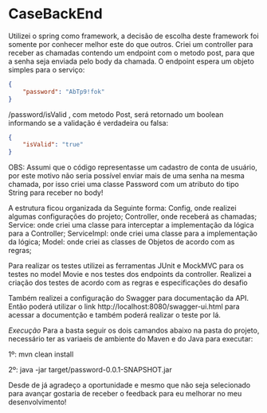 # CaseBackEnd

Utilizei o spring como framework, a decisão de escolha deste framework foi somente por conhecer melhor este do que outros.
Criei um controller para receber as chamadas contendo um endpoint com o metodo post, para que a senha seja enviada pelo body da chamada.
O endpoint espera um objeto simples para o serviço:
```json
{
	"password": "AbTp9!fok"
}
```

/password/isValid , com metodo Post, será retornado um boolean informando se a validação é verdadeira ou falsa:

```json
{
	"isValid": "true"
}
```

OBS: Assumi que o código representasse um cadastro de conta de usuário, por este motivo não seria possível enviar mais de uma senha na mesma chamada, por isso criei uma classe Password com um atributo do tipo String para receber no body!

A estrutura ficou organizada da Seguinte forma:
Config, onde realizei algumas configurações do projeto;
Controller, onde receberá as chamadas;
Service: onde criei uma classe para interceptar a implementação da lógica para a Controller;
ServiceImpl: onde criei uma classe para a implementação da lógica;
Model: onde criei as classes de Objetos de acordo com as regras;

Para realizar os testes utilizei as ferramentas JUnit e MockMVC para os testes no model Movie e nos testes dos endpoints da controller.
Realizei a criação dos testes de acordo com as regras e especificações do desafio

Também realizei a configuração do Swagger para documentação da API.
Então poderá utilizar o link http://localhost:8080/swagger-ui.html para acessar a documentção e também poderá realizar o teste por lá.

*Execução*
Para a basta seguir os dois camandos abaixo na pasta do projeto, necessário ter as variaeis de ambiente do Maven e do Java para executar:

1º:
mvn clean install

2º:
java -jar target/password-0.0.1-SNAPSHOT.jar


Desde de já agradeço a oportunidade e mesmo que não seja selecionado para avançar gostaria de receber o feedback para eu melhorar no meu desenvolvimento!
